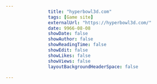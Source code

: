 ---
                title: "hyperbowl3d.com"
                tags: [Game site]
                externalUrl: "https://hyperbowl3d.com/"
                date: 9966-08-08
                showDate: false
                showAuthor: false
                showReadingTime: false
                showEdit: false
                showLikes: false
                showViews: false
                layoutBackgroundHeaderSpace: false
                ---
